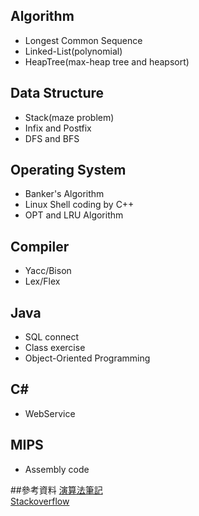 ## Algorithm  
* Longest Common Sequence  
* Linked-List(polynomial)  
* HeapTree(max-heap tree and heapsort)  
## Data Structure  
* Stack(maze problem)  
* Infix and Postfix  
* DFS and BFS  
## Operating System  
* Banker's Algorithm  
* Linux Shell coding by C++  
* OPT and LRU Algorithm  
## Compiler  
* Yacc/Bison  
* Lex/Flex  
## Java  
* SQL connect  
* Class exercise  
* Object-Oriented Programming  
## C#  
* WebService  
## MIPS  
* Assembly code  





##參考資料
[演算法筆記](http://www.csie.ntnu.edu.tw/~u91029/Algorithm.html)  
[Stackoverflow](http://stackoverflow.com/)
